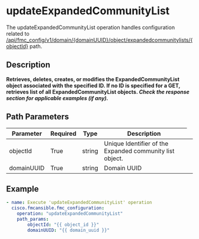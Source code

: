 # updateExpandedCommunityList

The updateExpandedCommunityList operation handles configuration related to [/api/fmc_config/v1/domain/{domainUUID}/object/expandedcommunitylists/{objectId}](/paths//api/fmc_config/v1/domain/{domain_uuid}/object/expandedcommunitylists/{object_id}.md) path.&nbsp;
## Description
**Retrieves, deletes, creates, or modifies the ExpandedCommunityList object associated with the specified ID. If no ID is specified for a GET, retrieves list of all ExpandedCommunityList objects. _Check the response section for applicable examples (if any)._**

## Path Parameters
| Parameter | Required | Type | Description |
| --------- | -------- | ---- | ----------- |
| objectId | True | string <td colspan=3> Unique Identifier of the Expanded community list object. |
| domainUUID | True | string <td colspan=3> Domain UUID |

## Example
```yaml
- name: Execute 'updateExpandedCommunityList' operation
  cisco.fmcansible.fmc_configuration:
    operation: "updateExpandedCommunityList"
    path_params:
        objectId: "{{ object_id }}"
        domainUUID: "{{ domain_uuid }}"

```